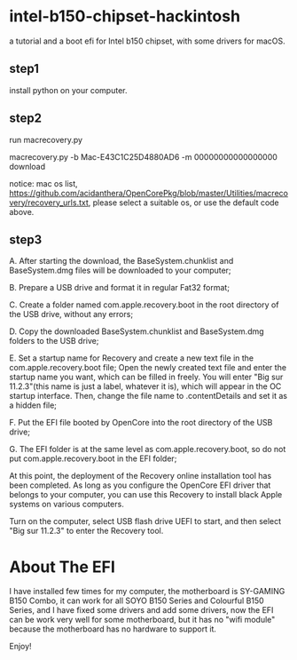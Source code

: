 # intel-b150-chipset-hackintosh
a tutorial and a boot efi for Intel b150 chipset, with some drivers for macOS.

## step1
install python on your computer.

## step2
run macrecovery.py

macrecovery.py -b Mac-E43C1C25D4880AD6 -m 00000000000000000 download

notice: mac os list, https://github.com/acidanthera/OpenCorePkg/blob/master/Utilities/macrecovery/recovery_urls.txt, please select a suitable os, or use the default code above.


## step3

A. After starting the download, the BaseSystem.chunklist and BaseSystem.dmg files will be downloaded to your computer;

B. Prepare a USB drive and format it in regular Fat32 format;

C. Create a folder named com.apple.recovery.boot in the root directory of the USB drive, without any errors;

D. Copy the downloaded BaseSystem.chunklist and BaseSystem.dmg folders to the USB drive;

E. Set a startup name for Recovery and create a new text file in the com.apple.recovery.boot file; Open the newly created text file and enter the startup name you want, which can be filled in freely. You will enter "Big sur 11.2.3"(this name is just a label, whatever it is), which will appear in the OC startup interface. Then, change the file name to .contentDetails and set it as a hidden file;

F. Put the EFI file booted by OpenCore into the root directory of the USB drive;

G. The EFI folder is at the same level as com.apple.recovery.boot, so do not put com.apple.recovery.boot in the EFI folder;

At this point, the deployment of the Recovery online installation tool has been completed. As long as you configure the OpenCore EFI driver that belongs to your computer, you can use this Recovery to install black Apple systems on various computers.


Turn on the computer, select USB flash drive UEFI to start, and then select "Big sur 11.2.3" to enter the Recovery tool.

# About The EFI
I have installed few times for my computer, the motherboard is SY-GAMING B150 Combo, it can work for all SOYO B150 Series and Colourful B150 Series, and I have fixed some drivers and add some drivers, now the EFI can be work very well for some motherboard, but it has no "wifi module" because the motherboard has no hardware to support it.

Enjoy!